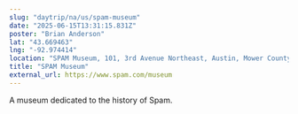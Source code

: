 ```yaml
---
slug: "daytrip/na/us/spam-museum"
date: "2025-06-15T13:31:15.831Z"
poster: "Brian Anderson"
lat: "43.669463"
lng: "-92.974414"
location: "SPAM Museum, 101, 3rd Avenue Northeast, Austin, Mower County, Minnesota, 55912, United States"
title: "SPAM Museum"
external_url: https://www.spam.com/museum
---
```

A museum dedicated to the history of Spam.